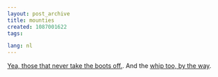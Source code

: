 ```yaml
---
layout: post_archive
title: mounties
created: 1087001622
tags:

lang: nl
---
```

[Yea, those that never take the boots off.](http://drupal.org/profile/interest/mounties). And the [whip too,  by the way](http://www.canadaka.net/cka/modules.php?op=modload&name=My_eGallery&file=index&do=showpic&pid=3147&orderby=dateD).
